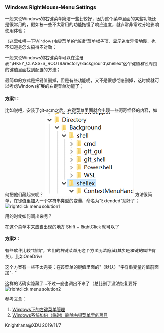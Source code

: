 <meta http-equiv="Content-Type" content="text/markdown; charset=utf-8">

### Windows RightMouse-Menu Settings ###

  一般来说Windows的右键菜单简洁一些比较好，因为这个菜单里面的某些功能还是很常用的，假如被一些不太常用的功能拖慢了响应速度，就非常非常过分地影响使用体验；

  （这里吐槽一下Windows右键菜单的“新建”菜单栏子项，显示速度异常地慢，也不知道是怎么搞得不对劲；
  
  一般来说Windows的右键菜单可以在注册表"\HKEY_CLASSES_ROOT\Directory\Background\shellex\"这个键值和它周围的键值里面找到配置的方法；
  
  最简单的方式是把键值删掉，但是有些功能呢，又不是很想彻底删掉，这时候就可以考虑Windows扩展的右键菜单功能了；
  
  #### 方案1： ####
  
  比如说吧，安装了git-scm之后，右键菜单里面就会出现一些奇奇怪怪的内容，如何把他们藏起来呢？
  ![git_bash_rightclick_settings_regedit](../img/git_bash_rightclick_settings_regedit.png "git-bash rightclick menu key")
  方法很简单，在键值里加入一个字符串类型的变量，命名为"Extended"就好了；
  ![rightclick menu solution1](.../img/git_bash_rightclick_settings_regedit_solution1.png "rightclick menu solution")
  
  用的时候如何调出来呢？
  
  在这个菜单本来应该出现的地方 Shift + RightClick 就可以了
  
  #### 方案2： ####
  
  有些软件比较“热情”，它们的右键菜单用这个方法无法隐藏(其实是和键的属性有关)，比如OneDrive
  
  这个方案有一些不太完美：在该菜单的键值里面的"（默认）"字符串变量的值前面加"- "
  
  这样的话确实隐藏了...不过一般也调出不来了（总比删了没法恢复要好
  ![rightclick menu solution2](.../img/git_bash_rightclick_settings_regedit_solution2.png "rightclick menu solution")
  
  参考文章：
  
  1. [Windows下的右键菜单管理](https://huyinjie.xyz/2017/12/07/Windows%E4%B8%8B%E7%9A%84%E5%8F%B3%E9%94%AE%E8%8F%9C%E5%8D%95%E7%AE%A1%E7%90%86/)
  2. [Windows系统如何（临时）删除右键菜单里的项目](https://www.xstui.com/read/509)

  Knighthana@XDU
  2019/11/7
  